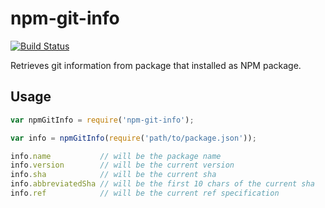 # npm-git-info

[![Build Status](https://travis-ci.org/tricknotes/npm-git-info.svg?branch=master)](https://travis-ci.org/tricknotes/npm-git-info)

Retrieves git information from package that installed as NPM package.

## Usage

``` js
var npmGitInfo = require('npm-git-info');

var info = npmGitInfo(require('path/to/package.json'));

info.name           // will be the package name
info.version        // will be the current version
info.sha            // will be the current sha
info.abbreviatedSha // will be the first 10 chars of the current sha
info.ref            // will be the current ref specification
```
